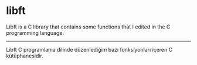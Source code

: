 # libft
Libft is a C library that contains some functions that I edited in the C programming language.

-------------------------------------------------------------------------------------------------------

Libft C programlama dilinde düzenlediğim bazı fonksiyonları içeren C kütüphanesidir.

